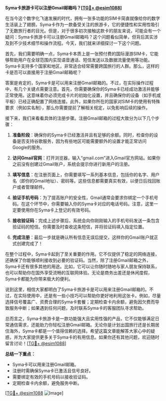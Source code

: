 **Syma卡旅游卡可以注册Gmail邮箱吗？[[TG💪+ @esim1088](https://t.me/s/esim1088)]**

在当今这个数字化飞速发展的时代，拥有一张多功能的SIM卡简直就像给你的数字生活装上了翅膀。Syma卡作为一款备受关注的旅游卡，它的便捷性和实用性吸引了无数旅行者的目光。但是，对于很多初次接触这款卡的朋友来说，可能会有一个疑问：Syma卡旅游卡可以注册Gmail邮箱吗？这个问题看似简单，但背后其实涉及到不少技术细节和操作流程。今天，我们就来详细探讨一下这个问题。

首先，我们需要明确一点，Syma卡本质上是一张预付费的国际漫游SIM卡，它能够帮助用户在全球范围内实现语音通话、短信发送以及数据流量使用等功能。Syma卡支持多个国家和地区，非常适合经常需要跨国旅行的人群。那么，这样的卡是否可以直接用于注册Gmail邮箱呢？

答案是肯定的，Syma卡是可以用来注册Gmail邮箱的。不过，在实际操作过程中，有几个关键点需要注意。首先，你需要确保你的Syma卡已经成功激活并能够正常使用。这意味着你必须完成卡片的初始化设置，并且确保你的设备（如手机或平板）已经正确配置了网络连接。此外，如果你所在的国家对SIM卡的使用有特殊要求（例如实名制），那么你需要提前了解相关规定，以免影响后续的操作。

接下来，我们来看看具体的注册步骤。注册Gmail邮箱的过程大致分为以下几个步骤：

1. **准备阶段**：确保你的Syma卡已经激活并且有足够的余额。同时，检查你的设备是否支持谷歌服务，因为有些地区可能需要额外的设置才能正常访问Google的服务。

2. **访问Gmail官网**：打开浏览器，输入“gmail.com”进入Gmail官方网站。如果你之前没有创建过Gmail账户，系统会提示你进行新用户的注册。

3. **填写信息**：在注册页面上，你需要填写一系列基本信息，包括你的名字、用户名（即你的Gmail地址）、密码等。这些信息都需要真实有效，以便日后找回账户或者管理邮件。

4. **验证手机号码**：为了提高账户的安全性，Gmail通常会要求你绑定一个手机号码。在这个环节中，你需要输入你的Syma卡对应的电话号码。注意，这里一定要使用你在Syma卡上登记的有效号码。

5. **接收验证码**：完成上述步骤后，系统会向你刚刚输入的手机号码发送一条包含验证码的短信。你需要及时查收这条短信，并将验证码填入指定位置。

6. **完成注册**：最后一步就是确认所有信息无误后提交，这样你的Gmail账户就正式创建完成了！

在整个过程中，Syma卡起到了至关重要的作用。它不仅提供了稳定的网络连接，还确保了你能够顺利接收到必要的验证码。当然，除了注册Gmail邮箱之外，Syma卡还有很多其他的用途。比如，它可以让你随时随地与家人朋友保持联系，也可以帮助你在国外享受流畅的互联网体验。无论是商务出差还是休闲度假，Syma卡都能为你带来极大的便利。

说到这里，相信大家都明白了Syma卡旅游卡是可以用来注册Gmail邮箱的。不过，在实际使用中，还是有一些小技巧可以帮助你更好地利用这张卡。例如，尽量选择信号覆盖广、资费合理的Syma卡套餐；定期检查卡内余额，避免因欠费而导致服务中断；如果遇到任何问题，及时联系Syma卡的客服团队寻求帮助。

总而言之，Syma卡旅游卡是一款功能强大且实用性强的产品，它不仅能够满足日常通信需求，还能助力你轻松注册Gmail邮箱。无论你是计划出国旅行还是长期居住海外，Syma卡都是一个值得信赖的选择。希望这篇文章能解答大家心中的疑惑，并为大家提供更多关于Syma卡的有用信息。如果你还有其他问题，欢迎随时留言讨论！[[TG💪+ @esim1088](https://t.me/s/esim1088)]

**总结一下重点：**
- Syma卡可以用来注册Gmail邮箱。
- 注册时需确保Syma卡已激活且信号良好。
- 需要绑定有效的手机号码以接收验证码。
- 定期检查卡内余额，避免服务中断。

[[TG💪+ @esim1088](https://t.me/s/esim1088) ![Image](https://i.postimg.cc/4NQfJmqS/Snipaste-2025-05-13-00-14-12.png)]
